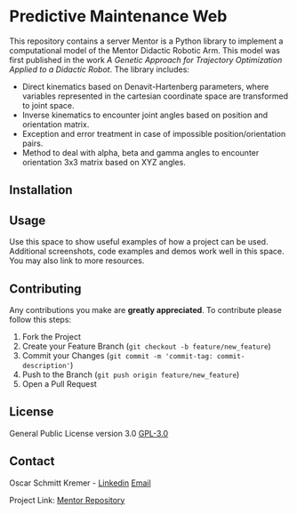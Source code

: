 # Predictive Maintenance Web

This repository contains a server Mentor is a Python library to implement a computational model of the Mentor Didactic Robotic Arm. This model was first published in the work *A Genetic Approach for Trajectory Optimization Applied to a Didactic Robot*. The library includes:

* Direct kinematics based on Denavit-Hartenberg parameters, where variables represented in the cartesian coordinate space are transformed to joint space.
* Inverse kinematics to encounter joint angles based on position and orientation matrix.
* Exception and error treatment in case of impossible position/orientation pairs.
* Method to deal with alpha, beta and gamma angles to encounter orientation 3x3 matrix based on XYZ angles.

## Installation


## Usage

Use this space to show useful examples of how a project can be used. Additional screenshots, code examples and demos work well in this space. You may also link to more resources.

## Contributing

Any contributions you make are **greatly appreciated**. To contribute please follow this steps:

1. Fork the Project
2. Create your Feature Branch (`git checkout -b feature/new_feature`)
3. Commit your Changes (`git commit -m 'commit-tag: commit-description'`)
4. Push to the Branch (`git push origin feature/new_feature`)
5. Open a Pull Request

## License
General Public License version 3.0 [GPL-3.0](https://choosealicense.com/licenses/gpl-3.0/)

## Contact

Oscar Schmitt Kremer - [Linkedin](https://www.linkedin.com/in/oscar-schmitt-kremer-67aa30134/) [Email](oscar.s.kremer@hotmail.com)

Project Link: [Mentor Repository](https://github.com/oscarkremer/predictive-maintenance-web)
